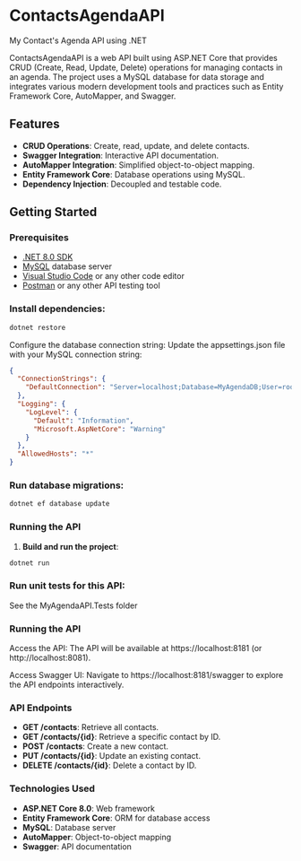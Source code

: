 # ContactsAgendaAPI

My Contact's Agenda API using .NET

ContactsAgendaAPI is a web API built using ASP.NET Core that provides CRUD (Create, Read, Update, Delete) operations for managing contacts in an agenda. The project uses a MySQL database for data storage and integrates various modern development tools and practices such as Entity Framework Core, AutoMapper, and Swagger.

## Features

- **CRUD Operations**: Create, read, update, and delete contacts.
- **Swagger Integration**: Interactive API documentation.
- **AutoMapper Integration**: Simplified object-to-object mapping.
- **Entity Framework Core**: Database operations using MySQL.
- **Dependency Injection**: Decoupled and testable code.

## Getting Started

### Prerequisites

- [.NET 8.0 SDK](https://dotnet.microsoft.com/download/dotnet/8.0)
- [MySQL](https://www.mysql.com/downloads/) database server
- [Visual Studio Code](https://code.visualstudio.com/) or any other code editor
- [Postman](https://www.postman.com/) or any other API testing tool

### Install dependencies:

```sh
dotnet restore
```

Configure the database connection string: Update the appsettings.json file with your MySQL connection string:

```json
{
  "ConnectionStrings": {
    "DefaultConnection": "Server=localhost;Database=MyAgendaDB;User=root;Password=yourpassword;"
  },
  "Logging": {
    "LogLevel": {
      "Default": "Information",
      "Microsoft.AspNetCore": "Warning"
    }
  },
  "AllowedHosts": "*"
}
```

### Run database migrations:

```sh
dotnet ef database update
```

### Running the API

1. **Build and run the project**:

```sh
dotnet run
```

### Run unit tests for this API:

See the MyAgendaAPI.Tests folder

### Running the API

Access the API: The API will be available at https://localhost:8181 (or http://localhost:8081).

Access Swagger UI: Navigate to https://localhost:8181/swagger to explore the API endpoints interactively.

### API Endpoints

- **GET /contacts**: Retrieve all contacts.
- **GET /contacts/{id}**: Retrieve a specific contact by ID.
- **POST /contacts**: Create a new contact.
- **PUT /contacts/{id}**: Update an existing contact.
- **DELETE /contacts/{id}**: Delete a contact by ID.

### Technologies Used

- **ASP.NET Core 8.0**: Web framework
- **Entity Framework Core**: ORM for database access
- **MySQL**: Database server
- **AutoMapper**: Object-to-object mapping
- **Swagger**: API documentation
